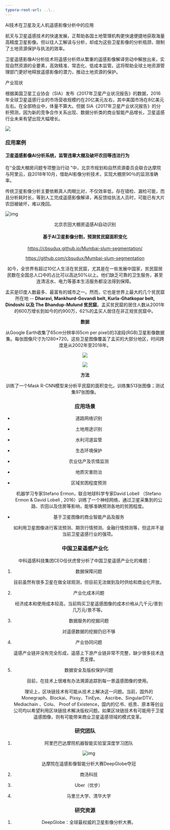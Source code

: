 ```yaml
---
typora-root-url: ..\..
---
```


AI技术在卫星及无人机遥感影像分析中的应用



航天与卫星遥感技术的快速发展，正帮助各国土地管理机构更快速便捷地获取海量高精度卫星影像。但以往人工解读与分析，却成为这些卫星影像的分析瓶颈，限制了土地资源保护与执法的效率。

卫星遥感影像AI分析技术将遥感分析师从繁重的遥感影像解译劳动中解放出来，实现自然资源的全要素，高效精准、常态化、低成本监管。这将帮助全球土地资源管理部门更好地释放遥感影像的潜力，推动土地资源的保护。

产业现状

根据美国卫星工业协会（SIA）发布《2017年卫星产业状况报告》的数据，2016年全球卫星遥感行业的市场营收规模约在20亿美元左右，其中美国市场在8亿美元左右。在全部杨业中，体量不算大。但据 SIA《2017年卫星产业状况报告》的分析预测，因为新的竞争合作关系出现、数据分析类的商业智能产品增长，卫星遥感行业未来有望出现大幅增长。

![](/assets/imgs/A05/SIA_satellite.png)

### 应用案例

#### 卫星遥感影像AI分析系统，监管违章大棚及破坏农田等违法行为

在“全国大棚房问题专项整治行动 ”中，北京市规划和自然资源委员会联合达摩院与阿里云，自2018年10月，借助AI影像分析技术，实现大棚房90％的监测准确率。

传统卫星影像分析主要依赖真人肉眼比对，不仅效率低，存在错检、漏检可能，而且分析耗时长，等到人工完成遥感影像解译，再反馈给执法人员时，可能已有大片农田被破坏，难以挽回。

![img](/assets/imgs/A05/satelite_ali.webp)

<center>北京农田大棚房遥感AI自动识别<center/>

#### 基于AI卫星影像分割，预测贫民窟面积变化

https://cbsudux.github.io/Mumbai-slum-segmentation/

https://github.com/cbsudux/Mumbai-slum-segmentation

如今，全世界有超过10亿人生活在贫民窟，尤其是在一些发展中国家，贫民窟居民数在全国总人口中的占比可以高达50%以上。他们缺乏可靠的卫生服务，甚至连清洁水、电力等基本生活服务都没法得到保障。

孟买是印度人数最多、最富有的城市之一。然而，它也是世界上最大的几个贫民窟所在地 -- **Dharavi, Mankhurd-Govandi belt, Kurla-Ghatkopar belt, Dindoshi 以及 The Bhandup-Mulund 贫民窟**。孟买贫民窟的居住人数从2001年的600万增长到如今的约900万，62%的孟买人居住在非正规贫民窟中。

**数据**

从Google Earth收集了65cm分辨率(65cm per pixel)的3波段(RGB)卫星影像数据集。每张图像尺寸为1280*720。这些卫星图像覆盖了孟买的大部分地区，时间跨度是从2002年至2018年。

![](/assets/imgs/A05/dh-govandi.png)

![](/assets/imgs/A05/kurla.jpg)



**方法**

训练了一个Mask R-CNN模型来分析平民窟的面积变化。训练集513张图像；测试集97张图像。



### 应用场景

- 道路网络识别
- 土地用途识别

- 水利河道监管

- 生态环境保护

- 农业估产及农情监测

- 地质灾害防治

- 区域贫困程度预测

  机器学习专家Stefano Ermon，联合地球科学专家David Lobell （Stefano Ermon & David Lobell , 2016）训练了一个神经网络，通过卫星采集到的公路、农田以及住房等影响，能够准确预测各地的贫困程度。

- 基于卫星图像的商业智能产品及服务

  如利用卫星图像进行客流预测、期货行情预测、金融行情预测等，但这并不是当前卫星遥感行业的强项。

### 中国卫星遥感产业化

中科遥感科技集团CEO任伏虎曾分析了中国卫星遥感产业化的难题：

1. 数据保障问题

   目前虽然有很多卫星在做全球观测，但目前无法做到及时供给和商业化开放。

2. 产业化成本问题

   经济成本和使用成本较高，当前购买卫星遥感图像的成本价格从几千元/景到几万元/景不等。

3. 数据服务的挖掘问题

   对遥感数据的挖掘仍旧不够

4. 产业协同问题

   遥感产业链并没有完全形成，遥感上下游产业链非常不完整，缺少很多技术连贯支撑。

5. 数据安全及版权保护问题

   目前，在技术上很难有办法溯源追踪到每一景遥感图像的使用。

   理论上，区块链技术有可能从技术上解决这一问题。当前，国外的Monegraph、Blockai、Pixsy、TinEye、 Ascribe、SingularDTV、Mediachain 、Colu、 Proof of Existence，国内的亿书、纸贵、原本等创业公司均以希望利用区块链技术解决版权问题。如果区块链技术有可能用于卫星遥感图像，则有可能带来商业卫星遥感领域的模式变革。

### 研究团队

1. 阿里巴巴达摩院机器智能实验室深度学习团队

   ![img](/assets/imgs/A05/satelite_ali_deepglobe.webp)

   <center>达摩院在遥感影像智能分析大赛DeepGlobe夺冠<center/>

2. 商汤科技

3. Uber（优步）

4. 马里兰大学、清华大学


### 研究资源

1. DeepGlobe：全球最权威的卫星影像分析大赛。